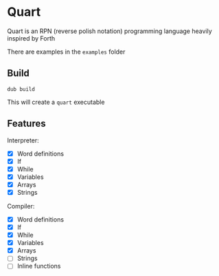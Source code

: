 # Quart
Quart is an RPN (reverse polish notation) programming language heavily inspired by Forth

There are examples in the `examples` folder

## Build
```
dub build
```
This will create a `quart` executable

## Features
Interpreter:
- [X] Word definitions
- [X] If
- [X] While
- [X] Variables
- [X] Arrays
- [X] Strings

Compiler:
- [X] Word definitions
- [X] If
- [X] While
- [X] Variables
- [X] Arrays
- [ ] Strings
- [ ] Inline functions
